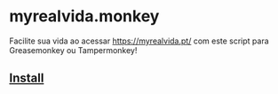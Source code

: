 # myrealvida.monkey
Facilite sua vida ao acessar https://myrealvida.pt/ com este script para Greasemonkey ou Tampermonkey!

## [Install](https://github.com/lucascudo/myrealvida.monkey/raw/main/myrealvida.monkey.user.js)
